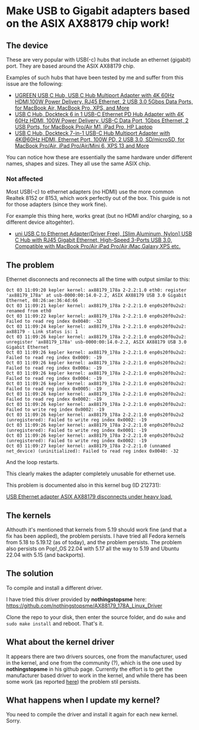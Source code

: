 # Make USB to Gigabit adapters based on the ASIX AX88179 chip work!

## The device
These are very popular with USB(-c) hubs that include an ethernet (gigabit) port. 
They are based around the ASIX AX88179 chip.

Examples of such hubs that have been tested by me and suffer from this issue are the following:

* [UGREEN USB C Hub, USB C Hub Multiport Adapter with 4K 60Hz HDMI,100W Power Delivery, RJ45 Ethernet, 2 USB 3.0 5Gbps Data Ports, for MacBook Air, MacBook Pro, XPS, and More](https://www.amazon.co.uk/gp/product/B08HZ1GGH9/ref=ppx_yo_dt_b_search_asin_title?ie=UTF8&psc=1)
* [USB C Hub, Dockteck 6 in 1 USB-C Ethernet PD Hub Adapter with 4K 60Hz HDMI, 100W Power Delivery, USB-C Data Port, 1Gbps Ethernet, 2 USB Ports, for MacBook Pro/Air M1, iPad Pro, HP Laptop](https://www.amazon.co.uk/gp/product/B09DXB1F8C/ref=ppx_yo_dt_b_search_asin_title?ie=UTF8&th=1)
* [USB C Hub, Dockteck 7-in-1 USB-C Hub Multiport Adapter with 4K@60Hz HDMI, Ethernet Port, 100W PD, 2 USB 3.0, SD/microSD, for MacBook Pro/Air, iPad Pro/Air/Mini 6, XPS 13 and More](https://www.amazon.co.uk/gp/product/B08SLS9W72/ref=ppx_yo_dt_b_search_asin_title?ie=UTF8&psc=1)

You can notice how these are essentially the same hardware under different names, shapes and sizes. They all use the same ASIX chip.

### Not affected

Most USB(-c) to ethernet adapters (no HDMI) use the more common Realtek 8152 or 8153, which work perfectly out of the box. 
This guide is not for those adapters (since they work fine).

For example this thing here, works great (but no HDMI and/or charging, so a different device altogehter).

* [uni USB C to Ethernet Adapter(Driver Free), [Slim,Aluminum, Nylon] USB C Hub with RJ45 Gigabit Ethernet, High-Speed 3-Ports USB 3.0, Compatible with MacBook Pro/Air,iPad Pro/Air,iMac,Galaxy,XPS etc.](https://www.amazon.co.uk/gp/product/B0871ZL9TG/ref=ppx_yo_dt_b_search_asin_title?ie=UTF8&psc=1)

## The problem
Ethernet disconnects and reconnects all the time with output similar to this:

~~~
Oct 03 11:09:20 kepler kernel: ax88179_178a 2-2.2:1.0 eth0: register 'ax88179_178a' at usb-0000:00:14.0-2.2, ASIX AX88179 USB 3.0 Gigabit Ethernet, 08:26:ae:36:4d:66
Oct 03 11:09:21 kepler kernel: ax88179_178a 2-2.2:1.0 enp0s20f0u2u2: renamed from eth0
Oct 03 11:09:22 kepler kernel: ax88179_178a 2-2.2:1.0 enp0s20f0u2u2: Failed to read reg index 0x0040: -32
Oct 03 11:09:24 kepler kernel: ax88179_178a 2-2.2:1.0 enp0s20f0u2u2: ax88179 - Link status is: 1
Oct 03 11:09:26 kepler kernel: ax88179_178a 2-2.2:1.0 enp0s20f0u2u2: unregister 'ax88179_178a' usb-0000:00:14.0-2.2, ASIX AX88179 USB 3.0 Gigabit Ethernet
Oct 03 11:09:26 kepler kernel: ax88179_178a 2-2.2:1.0 enp0s20f0u2u2: Failed to read reg index 0x0009: -19
Oct 03 11:09:26 kepler kernel: ax88179_178a 2-2.2:1.0 enp0s20f0u2u2: Failed to read reg index 0x000a: -19
Oct 03 11:09:26 kepler kernel: ax88179_178a 2-2.2:1.0 enp0s20f0u2u2: Failed to read reg index 0x0004: -19
Oct 03 11:09:26 kepler kernel: ax88179_178a 2-2.2:1.0 enp0s20f0u2u2: Failed to read reg index 0x0005: -19
Oct 03 11:09:26 kepler kernel: ax88179_178a 2-2.2:1.0 enp0s20f0u2u2: Failed to read reg index 0x0002: -19
Oct 03 11:09:26 kepler kernel: ax88179_178a 2-2.2:1.0 enp0s20f0u2u2: Failed to write reg index 0x0002: -19
Oct 03 11:09:26 kepler kernel: ax88179_178a 2-2.2:1.0 enp0s20f0u2u2 (unregistered): Failed to write reg index 0x0002: -19
Oct 03 11:09:26 kepler kernel: ax88179_178a 2-2.2:1.0 enp0s20f0u2u2 (unregistered): Failed to write reg index 0x0001: -19
Oct 03 11:09:26 kepler kernel: ax88179_178a 2-2.2:1.0 enp0s20f0u2u2 (unregistered): Failed to write reg index 0x0002: -19
Oct 03 11:09:27 kepler kernel: ax88179_178a 2-2.2:1.0 (unnamed net_device) (uninitialized): Failed to read reg index 0x0040: -32
~~~

And the loop restarts.

This clearly makes the adapter completely unusable for ethernet use.

This problem is documented also in this kernel bug (ID 212731):

[USB Ethernet adapter ASIX AX88179 disconnects under heavy load.](https://bugzilla.kernel.org/show_bug.cgi?id=212731)


## The kernels
Althouth it's mentioned that kernels from 5.19 should work fine (and that a fix has been applied), the problem persists.
I have tried all Fedora kernels from 5.18 to 5.19.12 (as of today), and the problem persists.
The problem also persists on Pop!\_OS 22.04 with 5.17 all the way to 5.19 and Ubuntu 22.04 with 5.15 (and backports).

## The solution
To compile and install a different driver.

I have tried this driver provided by **nothingstopsme** here: https://github.com/nothingstopsme/AX88179_178A_Linux_Driver

Clone the repo to your disk, then enter the source folder, and do ```make``` and ```sudo make install``` and reboot. That's it.

## What about the kernel driver
It appears there are two drivers sources, one from the manufacturer, used in the kernel, and one from the community (?), which is the one used by **nothingstopsme** in his github page. Currently the effort is to get the manufacturer based driver to work in the kernel, and while there has been some work (as reported [here](https://github.com/nothingstopsme/AX88179_178A_Linux_Driver/issues/1#issuecomment-1265282661)) the problem stil persists. 

## What happens when I update my kernel?

You need to compile the driver and install it again for each new kernel. Sorry.
